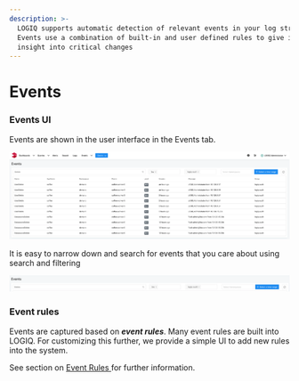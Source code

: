 ```yaml
---
description: >-
  LOGIQ supports automatic detection of relevant events in your log stream.
  Events use a combination of built-in and user defined rules to give immediate
  insight into critical changes
---
```


# Events

### Events UI

Events are shown in the user interface in the Events tab.

![](../.gitbook/assets/screen-shot-2020-08-09-at-7.56.01-pm.png)

It is easy to narrow down and search for events that you care about using search and filtering

![](../.gitbook/assets/screen-shot-2020-08-09-at-7.56.40-pm.png)

### Event rules

Events are captured based on _**event rules**_. Many event rules are built into LOGIQ. For customizing this further, we provide a simple UI to add new rules into the system.

See section on [Event Rules ](event-rules.md)for further information.

